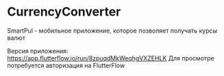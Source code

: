 # CurrencyConverter
SmartPul - мобильное приложение, которое позволяет получать курсы валют

Версия приложения: https://app.flutterflow.io/run/8zpuqdMkWeqhgVXZEHLK Для просмотре потребуется авторизация на FlutterFlow
